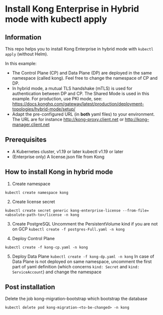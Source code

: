 # Install Kong Enterprise in Hybrid mode with kubectl apply

## Information
This repo helps you to install Kong Enterprise in hybrid mode with `kubectl apply` (without Helm).

In this example:
- The Control Plane (CP) and Data Plane (DP) are deployed in the same namespace (called kong). Feel free to change the namespace of CP and DP.
- In hybrid mode, a mutual TLS handshake (mTLS) is used for authentication between DP and CP. The Shared Mode is used in this example. For production, use PKI mode, see: 
https://docs.konghq.com/gateway/latest/production/deployment-topologies/hybrid-mode/setup/
- Adapt the pre-configured URL (in **both** yaml files) to your environment. The URL are for instance http://kong-proxy.client.net or http://kong-manager.client.net

## Prerequisites
- A Kubernetes cluster, v1.19 or later
kubectl v1.19 or later
- (Enterprise only) A license.json file from Kong

## How to install Kong in hybrid mode
1) Create namespace

```kubectl create namespace kong```

2) Create license secret

```kubectl create secret generic kong-enterprise-license --from-file=<absolute-path-to>/license -n kong```

3) Create PostgreSQL
Uncomment the PersistentVolume kind if you are not on GCP
```kubectl create -f postgres-Full.yaml -n kong```

4) Deploy Control Plane

```kubectl create -f kong-cp.yaml -n kong```

5) Deploy Data Plane
```kubectl create -f kong-dp.yaml -n kong```
In case of Data Plane is not deployed on same namespace, uncomment the first part of yaml definition (which concerns `kind: Secret` and `kind: ServiceAccount`) and change the namespace


## Post installation
Delete the job kong-migration-bootstrap which bootstrap the database

```kubectl delete pod kong-migration-<to-be-changed> -n kong```